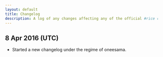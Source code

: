 ```yaml
---
layout: default
title: Changelog
description: A log of any changes affecting any of the official #rice channels.
---
```


## 8 Apr 2016 (UTC)

* Started a new changelog under the regime of oneesama.

